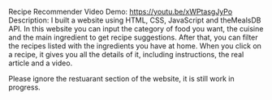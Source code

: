 Recipe Recommender
Video Demo: https://youtu.be/xWPtasgJyPo
Description:
I built a website using HTML, CSS, JavaScript and theMealsDB API. In this website you can input the category of food you want, the cuisine and the main ingredient to get recipe suggestions. After that, you can filter
the recipes listed with the ingredients you have at home. When you click on a recipe, it gives you all the details of it, including instructions, the real article and a video. 

Please ignore the restuarant section of the website, it is still work in progress.
